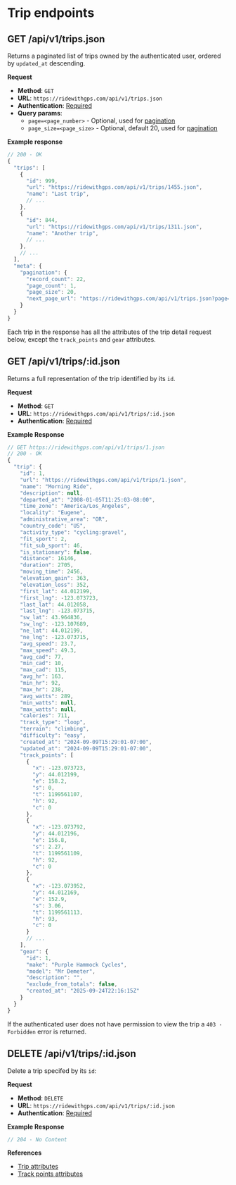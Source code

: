# Trip endpoints

## GET /api/v1/trips.json

Returns a paginated list of trips owned by the authenticated user, ordered by `updated_at` descending.

**Request**

* **Method**: `GET`
* **URL**: `https://ridewithgps.com/api/v1/trips.json`
* **Authentication**: [Required](../authentication.md)
* **Query params**: 
  * `page=<page_number>` - Optional, used for [pagination](../README.md#pagination)
  * `page_size=<page_size>` - Optional, default 20, used for [pagination](../README.md#pagination)

**Example response**

```javascript
// 200 - OK
{
  "trips": [
    {
      "id": 999,
      "url": "https://ridewithgps.com/api/v1/trips/1455.json",
      "name": "Last trip",
      // ...
    },
    {
      "id": 844,
      "url": "https://ridewithgps.com/api/v1/trips/1311.json",
      "name": "Another trip",
      // ...
    },
    // ...
  ],
  "meta": {
    "pagination": {
      "record_count": 22,
      "page_count": 1,
      "page_size": 20,
      "next_page_url": "https://ridewithgps.com/api/v1/trips.json?page=2&page_size=20"
    }
  }
}
```

Each trip in the response has all the attributes of the trip detail request below, except the `track_points` and `gear` attributes.

## GET /api/v1/trips/:id.json

Returns a full representation of the trip identified by its `id`.

**Request**

* **Method**: `GET`
* **URL**: `https://ridewithgps.com/api/v1/trips/:id.json`
* **Authentication**: [Required](../authentication.md)

**Example Response**

```javascript
// GET https://ridewithgps.com/api/v1/trips/1.json
// 200 - OK
{
  "trip": {
    "id": 1,
    "url": "https://ridewithgps.com/api/v1/trips/1.json",
    "name": "Morning Ride",
    "description": null,
    "departed_at": "2008-01-05T11:25:03-08:00",
    "time_zone": "America/Los_Angeles",
    "locality": "Eugene",
    "administrative_area": "OR",
    "country_code": "US",
    "activity_type": "cycling:gravel",
    "fit_sport": 2,
    "fit_sub_sport": 46,
    "is_stationary": false,
    "distance": 16146,
    "duration": 2705,
    "moving_time": 2456,
    "elevation_gain": 363,
    "elevation_loss": 352,
    "first_lat": 44.012199,
    "first_lng": -123.073723,
    "last_lat": 44.012058,
    "last_lng": -123.073715,
    "sw_lat": 43.964836,
    "sw_lng": -123.107689,
    "ne_lat": 44.012199,
    "ne_lng": -123.073715,
    "avg_speed": 23.7,
    "max_speed": 49.3,
    "avg_cad": 77,
    "min_cad": 10,
    "max_cad": 115,
    "avg_hr": 163,
    "min_hr": 92,
    "max_hr": 238,
    "avg_watts": 289,
    "min_watts": null,
    "max_watts": null,
    "calories": 711,
    "track_type": "loop",
    "terrain": "climbing",
    "difficulty": "easy",
    "created_at": "2024-09-09T15:29:01-07:00",
    "updated_at": "2024-09-09T15:29:01-07:00",
    "track_points": [
      {
        "x": -123.073723,
        "y": 44.012199,
        "e": 158.2,
        "s": 0,
        "t": 1199561107,
        "h": 92,
        "c": 0
      },
      {
        "x": -123.073792,
        "y": 44.012196,
        "e": 156.8,
        "s": 2.27,
        "t": 1199561109,
        "h": 92,
        "c": 0
      },
      {
        "x": -123.073952,
        "y": 44.012169,
        "e": 152.9,
        "s": 3.06,
        "t": 1199561113,
        "h": 93,
        "c": 0
      }
      // ...
    ],
    "gear": {
      "id": 1,
      "make": "Purple Hammock Cycles",
      "model": "Mr Demeter",
      "description": "",
      "exclude_from_totals": false,
      "created_at": "2025-09-24T22:16:15Z"
    }
  }
}
```

If the authenticated user does not have permission to view the trip a `403 - Forbidden` error is returned.

## DELETE /api/v1/trips/:id.json

Delete a trip specifed by its `id`:

**Request**

* **Method**: `DELETE`
* **URL**: `https://ridewithgps.com/api/v1/trips/:id.json`
* **Authentication**: [Required](../authentication.md)

**Example Response**

```javascript
// 204 - No Content
```

**References**

* [Trip attributes](../reference/routes_and_trips.md)
* [Track points attributes](../reference/track_points.md)
